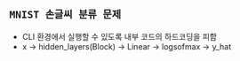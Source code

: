 ## ```MNIST 손글씨 분류 문제```
- CLI 환경에서 실행할 수 있도록 내부 코드의 하드코딩을 피함
- x -> hidden_layers(Block) -> Linear -> logsofmax -> y_hat
